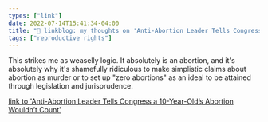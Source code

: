 ```yaml
---
types: ["link"]
date: 2022-07-14T15:41:34-04:00
title: "🔗 linkblog: my thoughts on 'Anti-Abortion Leader Tells Congress a 10-Year-Old’s Abortion Wouldn’t Count'"
tags: ["reproductive rights"]
---
```

This strikes me as weaselly logic. It absolutely is an abortion, and it's absolutely why it's shamefully ridiculous to make simplistic claims about abortion as murder or to set up "zero abortions" as an ideal to be attained through legislation and jurisprudence.
 

[link to 'Anti-Abortion Leader Tells Congress a 10-Year-Old’s Abortion Wouldn’t Count'](https://www.vice.com/en/article/wxn5mn/ohio-rape-abortion-child-americans-united-for-life)
